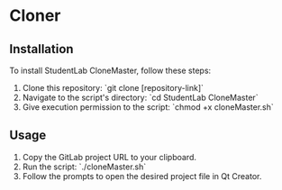 # Cloner

## Installation
To install StudentLab CloneMaster, follow these steps:
1. Clone this repository: \`git clone [repository-link]\`
2. Navigate to the script's directory: \`cd StudentLab CloneMaster\`
3. Give execution permission to the script: \`chmod +x cloneMaster.sh\`

## Usage
1. Copy the GitLab project URL to your clipboard.
2. Run the script: \`./cloneMaster.sh\`
3. Follow the prompts to  open the desired project file in Qt Creator.

